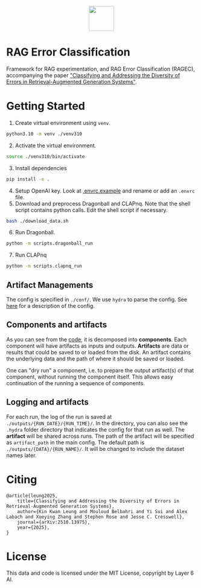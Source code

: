 
<p align="center">
<a href="https://layer6.ai/"><img src="https://github.com/layer6ai-labs/DropoutNet/blob/master/logs/logobox.jpg" height="66"></a>
</p>

# RAG Error Classification
Framework for RAG experimentation, and RAG Error Classification (RAGEC), accompanying the paper ["Classifying and Addressing the Diversity of Errors in Retrieval-Augmented Generation Systems"](https://arxiv.org/abs/2510.13975).

# Getting Started
1. Create virtual environment using `venv`.
```sh
python3.10 -m venv ./venv310
```
2. Activate the virtual environment.
```sh
source ./venv310/bin/activate
```
3. Install dependencies
```sh
pip install -e .
```
4. Setup OpenAI key. Look at [.envrc.example](.envrc.example) and rename or add an `.envrc` file.
5. Download and preprocess Dragonball and CLAPnq. Note that the shell script contains python calls.
Edit the shell script if necessary.
```sh
bash ./download_data.sh
```
6. Run Dragonball.
```sh
python -m scripts.dragonball_run
```

7. Run CLAPnq
```sh
python -m scripts.clapnq_run
```

## Artifact Managements
The config is specified in `./conf/`. We use `hydra` to parse the config. See [here](baseconfig.py) for a description of the config.

## Components and artifacts

As you can see from the [code](clients/local_rag_client.py), it is decomposed into **components**. Each component will have artifacts as inputs and outputs.
**Artifacts** are data or results that could be saved to or loaded from the disk. An artifact contains the underlying data and the path of where it should be
saved or loaded.

One can "dry run" a component, i.e. to prepare the output artifact(s) of that component, without running the component itself. This allows easy continuation of
the running a sequence of components.


## Logging and artifacts

For each run, the log of the run is saved at `./outputs/{RUN_DATE}/{RUN_TIME}/`. In the directory, you can also see the `.hydra` folder directory that
indicates the config for that run as well. The **artifact** will be shared across runs. The path of the artifact will be specified as `artifact_path` in the main config.
The default path is `./outputs/{DATA}/{RUN_NAME}/`. It will be changed to include the dataset names later.

# Citing

    @article{leung2025,
        title={Classifying and Addressing the Diversity of Errors in Retrieval-Augmented Generation Systems}, 
        author={Kin Kwan Leung and Mouloud Belbahri and Yi Sui and Alex Labach and Xueying Zhang and Stephen Rose and Jesse C. Cresswell},
        journal={arXiv:2510.13975},
        year={2025},
    }

# License
This data and code is licensed under the MIT License, copyright by Layer 6 AI.